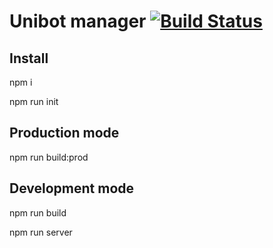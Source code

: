 # Unibot manager [![Build Status](https://travis-ci.org/xio4/unibot-manager.svg?branch=master)](https://travis-ci.org/xio4/unibot-manager)

## Install

npm i

npm run init

## Production mode

npm run build:prod

## Development mode

npm run build

npm run server
